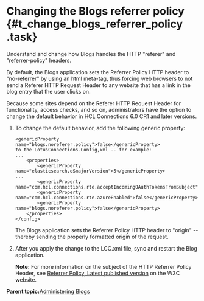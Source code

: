 # Changing the Blogs referrer policy {#t_change_blogs_referrer_policy .task}

Understand and change how Blogs handles the HTTP "referer" and "referrer-policy" headers.

By default, the Blogs application sets the Referrer Policy HTTP header to "no-referrer" by using an html meta-tag, thus forcing web browsers to not send a Referer HTTP Request Header to any website that has a link in the blog entry that the user clicks on.

Because some sites depend on the Referer HTTP Request Header for functionality, access checks, and so on, administrators have the option to change the default behavior in HCL Connections 6.0 CR1 and later versions.

1.  To change the default behavior, add the following generic property:

    ```
    <genericProperty name="blogs.noreferer.policy">false</genericProperty>
    to the LotusConnections-Config,xml -- for example:
    ...
        <properties>
            <genericProperty name="elasticsearch.eSmajorVersion">5</genericProperty>
    ...
            <genericProperty name="com.hcl.connections.rte.acceptIncomingOAuthTokensFromSubject">false</genericProperty>
            <genericProperty name="com.hcl.connections.rte.azureEnabled">false</genericProperty>
            <genericProperty name="blogs.noreferer.policy">false</genericProperty>
        </properties>
    </config>
    ```

    The Blogs application sets the Referrer Policy HTTP header to "origin" -- thereby sending the properly formatted origin of the request.

2.  After you apply the change to the LCC.xml file, sync and restart the Blog application.

    **Note:** For more information on the subject of the HTTP Referrer Policy Header, see [Referrer Policy, Latest published version](https://www.w3.org/TR/referrer-policy/) on the W3C website.


**Parent topic:**[Administering Blogs](../admin/c_administering_blogs.md)

